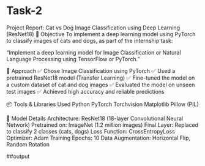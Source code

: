 # Task-2
Project Report: Cat vs Dog Image Classification using Deep Learning (ResNet18)
🎯 Objective
To implement a deep learning model using PyTorch to classify images of cats and dogs, as part of the internship task:

“Implement a deep learning model for Image Classification or Natural Language Processing using TensorFlow or PyTorch.”

🧠 Approach
✅ Chose Image Classification using PyTorch
✅ Used a pretrained ResNet18 model (Transfer Learning)
✅ Fine-tuned the model on a custom dataset of cat and dog images
✅ Evaluated the model on unseen test images
✅ Achieved high accuracy and reliable predictions

📦 Tools & Libraries Used
Python
PyTorch
Torchvision
Matplotlib
Pillow (PIL)

🧱 Model Details
Architecture: ResNet18 (18-layer Convolutional Neural Network)
Pretrained on: ImageNet (1.2 million images)
Final Layer: Replaced to classify 2 classes (cats, dogs)
Loss Function: CrossEntropyLoss
Optimizer: Adam
Training Epochs: 10
Data Augmentation: Horizontal Flip, Random Rotation


##output

